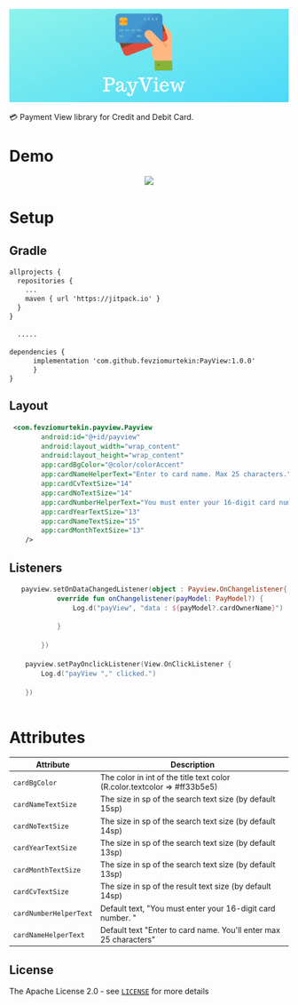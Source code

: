 <p align="center"><img src="Art/banner.png"></p>

💳 Payment View library for Credit and Debit Card. 

# Demo

<p align="center">
<img src="Art/record.gif" />
</p>

# Setup
## Gradle
```Gradle
allprojects {
  repositories {
    ...
    maven { url 'https://jitpack.io' }
  }
}
  
  .....

dependencies {
      implementation 'com.github.fevziomurtekin:PayView:1.0.0'
	  }
}
```

## Layout

```xml
 <com.fevziomurtekin.payview.Payview
        android:id="@+id/payview"
        android:layout_width="wrap_content"
        android:layout_height="wrap_content"
        app:cardBgColor="@color/colorAccent"
        app:cardNameHelperText="Enter to card name. Max 25 characters."
        app:cardCvTextSize="14"
        app:cardNoTextSize="14"
        app:cardNumberHelperText="You must enter your 16-digit card number."
        app:cardYearTextSize="13"
        app:cardNameTextSize="15"
        app:cardMonthTextSize="13"
    />
```

## Listeners

```kotlin
   payview.setOnDataChangedListener(object : Payview.OnChangelistener{
            override fun onChangelistener(payModel: PayModel?) {
                Log.d("payView", "data : ${payModel?.cardOwnerName}")

            }

        })
        
    payview.setPayOnclickListener(View.OnClickListener {
        Log.d("payView "," clicked.")

    })
      
```


 # Attributes

  | Attribute | Description |
| --- | --- |
| `cardBgColor` |The color in int of the title text color (R.color.textcolor => #ff33b5e5) | 
| `cardNameTextSize` | The size in sp of the search text size (by default 15sp) |
| `cardNoTextSize` | The size in sp of the search text size (by default 14sp)|
|`cardYearTextSize`|The size in sp of the search text size (by default 13sp) |
| `cardMonthTextSize` |The size in sp of the search text size (by default 13sp) |
| `cardCvTextSize`|The size in sp of the result text size (by default 14sp) |
|`cardNumberHelperText`| Default text, "You must enter your 16-digit card number. "|
|`cardNameHelperText`| Default text "Enter to card name. You'll enter max 25 characters"|

## License
The Apache License 2.0 - see [`LICENSE`](LICENSE) for more details


